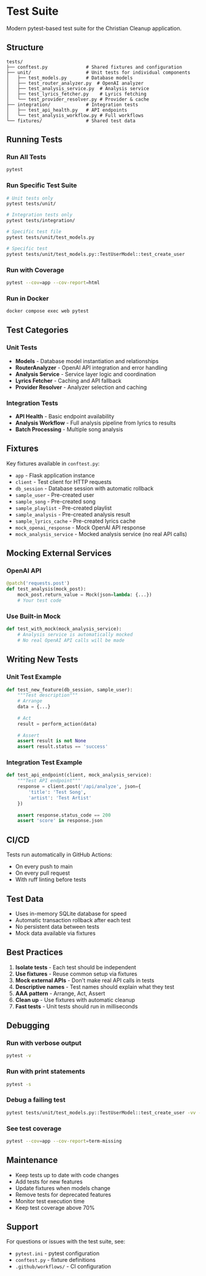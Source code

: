 # Test Suite

Modern pytest-based test suite for the Christian Cleanup application.

## Structure

```
tests/
├── conftest.py              # Shared fixtures and configuration
├── unit/                    # Unit tests for individual components
│   ├── test_models.py       # Database models
│   ├── test_router_analyzer.py  # OpenAI analyzer
│   ├── test_analysis_service.py  # Analysis service
│   ├── test_lyrics_fetcher.py    # Lyrics fetching
│   └── test_provider_resolver.py # Provider & cache
├── integration/             # Integration tests
│   ├── test_api_health.py   # API endpoints
│   └── test_analysis_workflow.py # Full workflows
└── fixtures/                # Shared test data
```

## Running Tests

### Run All Tests
```bash
pytest
```

### Run Specific Test Suite
```bash
# Unit tests only
pytest tests/unit/

# Integration tests only
pytest tests/integration/

# Specific test file
pytest tests/unit/test_models.py

# Specific test
pytest tests/unit/test_models.py::TestUserModel::test_create_user
```

### Run with Coverage
```bash
pytest --cov=app --cov-report=html
```

### Run in Docker
```bash
docker compose exec web pytest
```

## Test Categories

### Unit Tests
- **Models** - Database model instantiation and relationships
- **RouterAnalyzer** - OpenAI API integration and error handling
- **Analysis Service** - Service layer logic and coordination
- **Lyrics Fetcher** - Caching and API fallback
- **Provider Resolver** - Analyzer selection and caching

### Integration Tests
- **API Health** - Basic endpoint availability
- **Analysis Workflow** - Full analysis pipeline from lyrics to results
- **Batch Processing** - Multiple song analysis

## Fixtures

Key fixtures available in `conftest.py`:

- `app` - Flask application instance
- `client` - Test client for HTTP requests
- `db_session` - Database session with automatic rollback
- `sample_user` - Pre-created user
- `sample_song` - Pre-created song
- `sample_playlist` - Pre-created playlist
- `sample_analysis` - Pre-created analysis result
- `sample_lyrics_cache` - Pre-created lyrics cache
- `mock_openai_response` - Mock OpenAI API response
- `mock_analysis_service` - Mocked analysis service (no real API calls)

## Mocking External Services

### OpenAI API
```python
@patch('requests.post')
def test_analysis(mock_post):
    mock_post.return_value = Mock(json=lambda: {...})
    # Your test code
```

### Use Built-in Mock
```python
def test_with_mock(mock_analysis_service):
    # Analysis service is automatically mocked
    # No real OpenAI API calls will be made
```

## Writing New Tests

### Unit Test Example
```python
def test_new_feature(db_session, sample_user):
    """Test description"""
    # Arrange
    data = {...}
    
    # Act
    result = perform_action(data)
    
    # Assert
    assert result is not None
    assert result.status == 'success'
```

### Integration Test Example
```python
def test_api_endpoint(client, mock_analysis_service):
    """Test API endpoint"""
    response = client.post('/api/analyze', json={
        'title': 'Test Song',
        'artist': 'Test Artist'
    })
    
    assert response.status_code == 200
    assert 'score' in response.json
```

## CI/CD

Tests run automatically in GitHub Actions:
- On every push to main
- On every pull request
- With ruff linting before tests

## Test Data

- Uses in-memory SQLite database for speed
- Automatic transaction rollback after each test
- No persistent data between tests
- Mock data available via fixtures

## Best Practices

1. **Isolate tests** - Each test should be independent
2. **Use fixtures** - Reuse common setup via fixtures
3. **Mock external APIs** - Don't make real API calls in tests
4. **Descriptive names** - Test names should explain what they test
5. **AAA pattern** - Arrange, Act, Assert
6. **Clean up** - Use fixtures with automatic cleanup
7. **Fast tests** - Unit tests should run in milliseconds

## Debugging

### Run with verbose output
```bash
pytest -v
```

### Run with print statements
```bash
pytest -s
```

### Debug a failing test
```bash
pytest tests/unit/test_models.py::TestUserModel::test_create_user -vv --pdb
```

### See test coverage
```bash
pytest --cov=app --cov-report=term-missing
```

## Maintenance

- Keep tests up to date with code changes
- Add tests for new features
- Update fixtures when models change
- Remove tests for deprecated features
- Monitor test execution time
- Keep test coverage above 70%

## Support

For questions or issues with the test suite, see:
- `pytest.ini` - pytest configuration
- `conftest.py` - fixture definitions
- `.github/workflows/` - CI configuration

